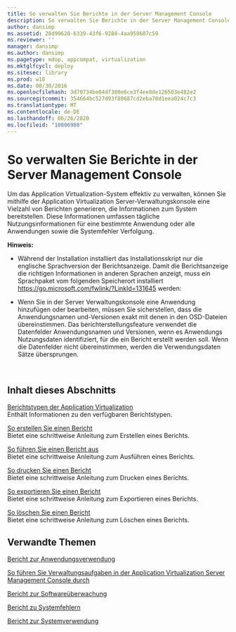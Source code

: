 ```yaml
---
title: So verwalten Sie Berichte in der Server Management Console
description: So verwalten Sie Berichte in der Server Management Console
author: dansimp
ms.assetid: 28d99620-6339-43f6-9288-4aa958607c59
ms.reviewer: ''
manager: dansimp
ms.author: dansimp
ms.pagetype: mdop, appcompat, virtualization
ms.mktglfcycl: deploy
ms.sitesec: library
ms.prod: w10
ms.date: 08/30/2016
ms.openlocfilehash: 3d70734be04df380e6ce3f4ee8de126503e482e2
ms.sourcegitcommit: 354664bc527d93f80687cd2eba70d1eea024c7c3
ms.translationtype: MT
ms.contentlocale: de-DE
ms.lasthandoff: 06/26/2020
ms.locfileid: "10806988"
---
```

# So verwalten Sie Berichte in der Server Management Console


Um das Application Virtualization-System effektiv zu verwalten, können Sie mithilfe der Application Virtualization Server-Verwaltungskonsole eine Vielzahl von Berichten generieren, die Informationen zum System bereitstellen. Diese Informationen umfassen tägliche Nutzungsinformationen für eine bestimmte Anwendung oder alle Anwendungen sowie die Systemfehler Verfolgung.

**Hinweis:**  
-   Während der Installation installiert das Installationsskript nur die englische Sprachversion der Berichtsanzeige. Damit die Berichtsanzeige die richtigen Informationen in anderen Sprachen anzeigt, muss ein Sprachpaket vom folgenden Speicherort installiert <https://go.microsoft.com/fwlink/?LinkId=131645> werden:

-   Wenn Sie in der Server Verwaltungskonsole eine Anwendung hinzufügen oder bearbeiten, müssen Sie sicherstellen, dass die Anwendungsnamen und-Versionen exakt mit denen in den OSD-Dateien übereinstimmen. Das berichterstellungsfeature verwendet die Datenfelder Anwendungsnamen und Versionen, wenn es Anwendungs Nutzungsdaten identifiziert, für die ein Bericht erstellt werden soll. Wenn die Datenfelder nicht übereinstimmen, werden die Verwendungsdaten Sätze übersprungen.

 

## Inhalt dieses Abschnitts


<a href="" id="application-virtualization-report-types"></a>[Berichtstypen der Application Virtualization](application-virtualization-report-types.md)  
Enthält Informationen zu den verfügbaren Berichtstypen.

<a href="" id="how-to-create-a-report"></a>[So erstellen Sie einen Bericht](how-to-create-a-reportserver.md)  
Bietet eine schrittweise Anleitung zum Erstellen eines Berichts.

<a href="" id="how-to-run-a-report"></a>[So führen Sie einen Bericht aus](how-to-run-a-reportserver.md)  
Bietet eine schrittweise Anleitung zum Ausführen eines Berichts.

<a href="" id="how-to-print-a-report"></a>[So drucken Sie einen Bericht](how-to-print-a-reportserver.md)  
Bietet eine schrittweise Anleitung zum Drucken eines Berichts.

<a href="" id="how-to-export-a-report"></a>[So exportieren Sie einen Bericht](how-to-export-a-reportserver.md)  
Bietet eine schrittweise Anleitung zum Exportieren eines Berichts.

<a href="" id="how-to-delete-a-report"></a>[So löschen Sie einen Bericht](how-to-delete-a-reportserver.md)  
Bietet eine schrittweise Anleitung zum Löschen eines Berichts.

## Verwandte Themen


[Bericht zur Anwendungsverwendung](application-utilization-reportserver.md)

[So führen Sie Verwaltungsaufgaben in der Application Virtualization Server Management Console durch](how-to-perform-administrative-tasks-in-the-application-virtualization-server-management-console.md)

[Bericht zur Softwareüberwachung](software-audit-reportserver.md)

[Bericht zu Systemfehlern](system-error-reportserver.md)

[Bericht zur Systemverwendung](system-utilization-reportserver.md)

 

 





